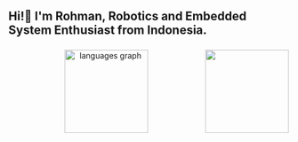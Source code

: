 <h2 align="left">Hi!👋 I'm Rohman, Robotics and Embedded System Enthusiast from Indonesia.</h2>

###

<div align="center">

  <img src="https://github-readme-stats.vercel.app/api/top-langs?username=rohmxx&locale=en&hide_title=false&layout=compact&card_width=320&langs_count=5&theme=dracula&hide_border=false" height="150" alt="languages graph"  />
  
  <img align="right" height="150" src="https://64.media.tumblr.com/28102d80f22c38cf1d08134ff67ccb97/92257d5db5eec215-ce/s540x810/d10645c5f65da4a70452886332cc3e470f5ae54a.gifv"  />
</div>

###
